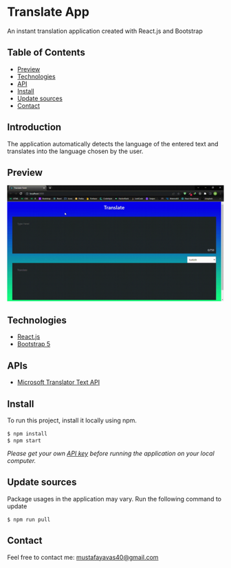 # Translate App

An instant translation application created with React.js and Bootstrap


## Table of Contents
* [Preview](#preview)
* [Technologies](#technologies)
* [API](#APIs)
* [Install](#install)
* [Update sources](#update-sources)
* [Contact](#contact)

## Introduction

The application automatically detects the language of the entered text and translates into the language chosen by the user.

## Preview

![preview](src/assets/preview.gif)

## Technologies
* [React.js](https://reactjs.org/)
* [Bootstrap 5](https://getbootstrap.com/)

## APIs
* [Microsoft Translator Text API](https://rapidapi.com/microsoft-azure-org-microsoft-cognitive-services/api/microsoft-translator-text/)

## Install 
To run this project, install it locally using npm.

```
$ npm install
$ npm start
```

*Please get your own [API key](https://www.themoviedb.org/documentation/api/) before running the application on your local computer.*


## Update sources
Package usages in the application may vary.
Run the following command to update

```
$ npm run pull
```


## Contact
Feel free to contact me: mustafayavas40@gmail.com